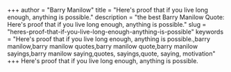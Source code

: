 +++
author = "Barry Manilow"
title = "Here's proof that if you live long enough, anything is possible."
description = "the best Barry Manilow Quote: Here's proof that if you live long enough, anything is possible."
slug = "heres-proof-that-if-you-live-long-enough-anything-is-possible"
keywords = "Here's proof that if you live long enough, anything is possible.,barry manilow,barry manilow quotes,barry manilow quote,barry manilow sayings,barry manilow saying,quotes, sayings,quote, saying, motivation"
+++
Here's proof that if you live long enough, anything is possible.
